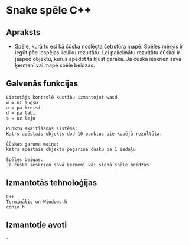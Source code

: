 # Snake spēle C++

## Apraksts

* Spēle, kurā tu esi kā čūska noslēgta četrstūra mapē. Spēles mērķis ir iegūt pēc iespējas lielāku rezultātu. Lai palielinātu rezultātu čūskai ir jāapēd objektu, kurus apēdot tā kļūst garāka. Ja čūska ieskrien savā ķermenī vai mapē spēle beidzas.

## Galvenās funkcijas
    Lietotājs kontrolē kustību izmantojot wasd
    w = uz augšu
    a = pa kreisi
    d = pa labi
    s = uz leju
    
    Punktu skaitīšanas sistēma:
    Katrs apēstais objekts dod 10 punktus pie kopējā rezultāta.
    
    Čūskas garuma maiņa:
    Katrs apēstais objekts pagarina čūsku pa 1 iedaļu
    
    Spēles beigas:
    Ja čūska ieskrien savā ķermenī vai sienā spēle beidzas
## Izmantotās tehnoloģijas
    C++
    Terminālis un Windows.h
    conio.h
## Izmantotie avoti
    - 
